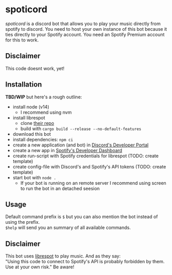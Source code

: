 # spoticord

*spoticord* is a discord bot that allows you to play your music directly from spotify to discord. You need to host your own instance of this bot because it ties directly to your Spotify account. You need an Spotify Premium account for this to work.

## Disclaimer  

This code doesnt work, yet!

## Installation

__TBD/WIP__
but here's a rough outline:
- install node (v14)
  - I recommend using nvm 
- install librespot
  - clone [their repo](https://github.com/librespot-org/librespot)
  - build with ```cargo build --release --no-default-features```
- download this bot
- install dependencies: ```npm ci```
- create a new application (and bot) in [Discord's Developer Portal](https://discord.com/developers/applications)
- create a new app in [Spotify's Developer Dashboard](https://developer.spotify.com/dashboard/applications)
- create run-script with Spotify credentials for librespot (TODO: create template)
- create config-file with Discord's and Spotify's API tokens (TODO: create template)
- start bot with ```node .```
  - If your bot is running on an remote server I recommend using screen to run the bot in an detached seesion

## Usage

Default command prefix is ```$``` but you can also mention the bot instead of using the prefix.  
```$help``` will send you an summary of all available commands.

## Disclaimer

This bot uses [librespot](https://github.com/librespot-org/librespotlibrespot) to play music. And as they say:  
"Using this code to connect to Spotify's API is probably forbidden by them. Use at your own risk." Be aware!
